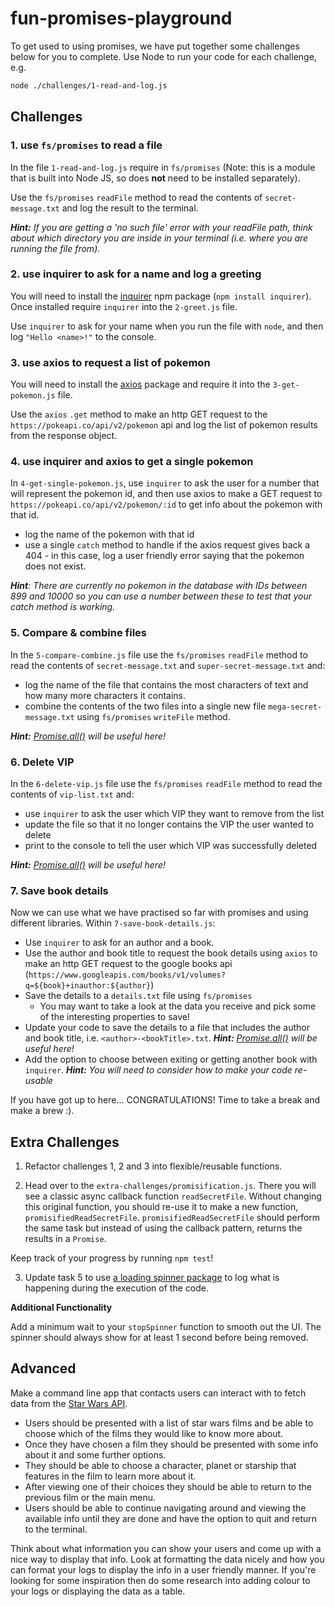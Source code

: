 # fun-promises-playground

To get used to using promises, we have put together some challenges below for you to complete. Use Node to run your code for each challenge, e.g.

```bash
node ./challenges/1-read-and-log.js
```

## Challenges

### 1. use `fs/promises` to read a file

In the file `1-read-and-log.js` require in `fs/promises` (Note: this is a module that is built into Node JS, so does **not** need to be installed separately).

Use the `fs/promises` `readFile` method to read the contents of `secret-message.txt` and log the result to the terminal.

_**Hint:** If you are getting a 'no such file' error with your readFile path, think about which directory you are inside in your terminal (i.e. where you are running the file from)._

### 2. use inquirer to ask for a name and log a greeting

You will need to install the [inquirer](https://github.com/SBoudrias/Inquirer.js#installation) npm package (`npm install inquirer`). Once installed require `inquirer` into the `2-greet.js` file.

Use `inquirer` to ask for your name when you run the file with `node`, and then log `"Hello <name>!"` to the console.

### 3. use axios to request a list of pokemon

You will need to install the [axios](https://github.com/axios/axios#example) package and require it into the `3-get-pokemon.js` file.

Use the `axios` `.get` method to make an http GET request to the `https://pokeapi.co/api/v2/pokemon` api and log the list of pokemon results from the response object.

### 4. use inquirer and axios to get a single pokemon

In `4-get-single-pokemon.js`, use `inquirer` to ask the user for a number that will represent the pokemon id, and then use axios to make a GET request to `https://pokeapi.co/api/v2/pokemon/:id` to get info about the pokemon with that id.

- log the name of the pokemon with that id
- use a single `catch` method to handle if the axios request gives back a 404 - in this case, log a user friendly error saying that the pokemon does not exist.

_**Hint**: There are currently no pokemon in the database with IDs between 899 and 10000 so you can use a number between these to test that your catch method is working._

### 5. Compare & combine files

In the `5-compare-combine.js` file use the `fs/promises` `readFile` method to read the contents of `secret-message.txt` and `super-secret-message.txt` and:

- log the name of the file that contains the most characters of text and how many more characters it contains.
- combine the contents of the two files into a single new file `mega-secret-message.txt` using `fs/promises` `writeFile` method.

_**Hint:** [Promise.all()](https://developer.mozilla.org/en-US/docs/Web/JavaScript/Reference/Global_Objects/Promise/all) will be useful here!_

### 6. Delete VIP

In the `6-delete-vip.js` file use the `fs/promises` `readFile` method to read the contents of `vip-list.txt` and:

- use `inquirer` to ask the user which VIP they want to remove from the list
- update the file so that it no longer contains the VIP the user wanted to delete
- print to the console to tell the user which VIP was successfully deleted

_**Hint:** [Promise.all()](https://developer.mozilla.org/en-US/docs/Web/JavaScript/Reference/Global_Objects/Promise/all) will be useful here!_

### 7. Save book details

Now we can use what we have practised so far with promises and using different libraries. Within `7-save-book-details.js`:

- Use `inquirer` to ask for an author and a book.
- Use the author and book title to request the book details using `axios` to make an http GET request to the google books api (`https://www.googleapis.com/books/v1/volumes?q=${book}+inauthor:${author}`)
- Save the details to a `details.txt` file using `fs/promises`
  - You may want to take a look at the data you receive and pick some of the interesting properties to save!
- Update your code to save the details to a file that includes the author and book title, i.e. `<author>-<bookTitle>.txt`. _**Hint:** [Promise.all()](https://developer.mozilla.org/en-US/docs/Web/JavaScript/Reference/Global_Objects/Promise/all) will be useful here!_
- Add the option to choose between exiting or getting another book with `inquirer`. _**Hint:** You will need to consider how to make your code re-usable_

If you have got up to here... CONGRATULATIONS! Time to take a break and make a brew :).

## Extra Challenges

1. Refactor challenges 1, 2 and 3 into flexible/reusable functions.

2. Head over to the `extra-challenges/promisification.js`. There you will see a classic async callback function `readSecretFile`. Without changing this original function, you should re-use it to make a new function, `promisifiedReadSecretFile`. `promisifiedReadSecretFile` should perform the same task but instead of using the callback pattern, returns the results in a `Promise`.

Keep track of your progress by running `npm test`!

3. Update task 5 to use [a loading spinner package](https://www.npmjs.com/package/cli-spinner) to log what is happening during the execution of the code.

**Additional Functionality**

Add a minimum wait to your `stopSpinner` function to smooth out the UI. The spinner should always show for at least 1 second before being removed.

## Advanced

Make a command line app that contacts users can interact with to fetch data from the [Star Wars API](https://swapi.dev/).

- Users should be presented with a list of star wars films and be able to choose which of the films they would like to know more about.
- Once they have chosen a film they should be presented with some info about it and some further options.
- They should be able to choose a character, planet or starship that features in the film to learn more about it.
- After viewing one of their choices they should be able to return to the previous film or the main menu.
- Users should be able to continue navigating around and viewing the available info until they are done and have the option to quit and return to the terminal.

Think about what information you can show your users and come up with a nice way to display that info. Look at formatting the data nicely and how you can format your logs to display the info in a user friendly manner. If you're looking for some inspiration then do some research into adding colour to your logs or displaying the data as a table.
